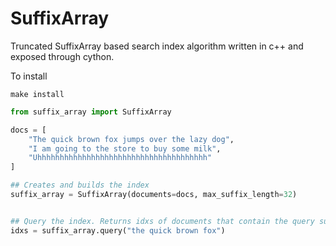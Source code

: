 # SuffixArray 
Truncated SuffixArray based search index algorithm written in c++ and exposed through cython.

To install
```
make install
```

```python
from suffix_array import SuffixArray

docs = [
    "The quick brown fox jumps over the lazy dog",
    "I am going to the store to buy some milk",
    "Uhhhhhhhhhhhhhhhhhhhhhhhhhhhhhhhhhhhhhh"
]

## Creates and builds the index
suffix_array = SuffixArray(documents=docs, max_suffix_length=32)


## Query the index. Returns idxs of documents that contain the query substring.
idxs = suffix_array.query("the quick brown fox")
```
